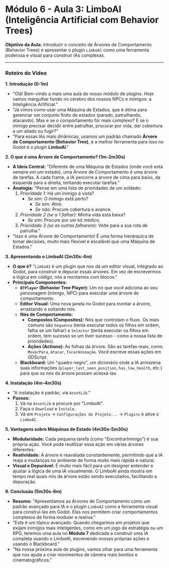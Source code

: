 # Módulo 6 - Aula 3: LimboAI (Inteligência Artificial com Behavior Trees)

**Objetivo da Aula:** Introduzir o conceito de Árvores de Comportamento (Behavior Trees) e apresentar o plugin `LimboAI` como uma ferramenta poderosa e visual para construir IAs complexas.

---

### Roteiro do Vídeo

**1. Introdução (0-1m)**
*   "Olá! Bem-vindo a mais uma aula do nosso módulo de plugins. Hoje vamos mergulhar fundo no cérebro dos nossos NPCs e inimigos: a Inteligência Artificial."
*   "Já vimos como usar uma Máquina de Estados, que é ótima para gerenciar um conjunto finito de estados (parado, patrulhando, atacando). Mas e se o comportamento for mais complexo? E se o inimigo precisar decidir entre patrulhar, procurar por vida, dar cobertura a um aliado ou fugir?"
*   "Para essas IAs mais dinâmicas, usamos um padrão chamado **Árvore de Comportamento (Behavior Tree)**, e a melhor ferramenta para isso no Godot é o plugin **LimboAI**."

**2. O que é uma Árvore de Comportamento? (1m-2m30s)**
*   **A Ideia Central:** "Diferente de uma Máquina de Estados (onde você está sempre *em um* estado), uma Árvore de Comportamento é uma árvore de tarefas. A cada frame, a IA percorre a árvore de cima para baixo, da esquerda para a direita, tentando executar tarefas."
*   **Analogia:** "Pense em uma lista de prioridades de um soldado:
    1.  *Prioridade 1:* Há um inimigo à vista?
        *   *Se sim:* O inimigo está perto?
            *   *Se sim:* Atire.
            *   *Se não:* Procure cobertura e avance.
    2.  *Prioridade 2 (se a 1 falhar):* Minha vida está baixa?
        *   *Se sim:* Procure por um kit médico.
    3.  *Prioridade 3 (se as outras falharem):* Volte para a sua rota de patrulha."
*   "Isso é uma Árvore de Comportamento! É uma forma hierárquica de tomar decisões, muito mais flexível e escalável que uma Máquina de Estados."

**3. Apresentando o LimboAI (2m30s-4m)**
*   **O que é?** "`LimboAI` é um plugin que nos dá um editor visual, integrado ao Godot, para construir e depurar essas árvores. Em vez de escrevermos a lógica em código, nós a montamos com blocos."
*   **Principais Componentes:**
    *   **`BTPlayer` (Behavior Tree Player):** Um nó que você adiciona ao seu personagem (inimigo, NPC) para executar uma árvore de comportamento.
    *   **Editor Visual:** Uma nova janela no Godot para montar a árvore, arrastando e soltando nós.
    *   **Nós de Comportamento:**
        *   **Compostos (Composites):** Nós que controlam o fluxo. Os mais comuns são `Sequence` (tenta executar todos os filhos em ordem, falha se um falhar) e `Selector` (tenta executar os filhos em ordem, tem sucesso se um tiver sucesso - como a nossa lista de prioridades).
        *   **Ações (Actions):** As folhas da árvore. São as tarefas reais, como `MoverPara`, `Atacar`, `TocarAnimação`. Você escreve essas ações em GDScript.
    *   **Blackboard:** Um "quadro negro", um dicionário onde a IA armazena suas informações (`player_last_seen_position`, `has_low_health`, etc.) para que os nós da árvore possam acessá-las.

**4. Instalação (4m-4m30s)**
*   "A instalação é padrão, via `AssetLib`."
*   **Passos:**
    1.  Vá na `AssetLib` e procure por "LimboAI".
    2.  Faça o `Download` e `Instale`.
    3.  Vá em `Projeto` -> `Configurações do Projeto...` -> `Plugins` e ative o `LimboAI`.

**5. Vantagens sobre Máquinas de Estado (4m30s-5m30s)**
*   **Modularidade:** Cada pequena tarefa (como "EncontrarInimigo") é sua própria ação. Você pode reutilizar essa ação em várias árvores diferentes.
*   **Reatividade:** A árvore é reavaliada constantemente, permitindo que a IA reaja a mudanças no ambiente de forma muito mais rápida e natural.
*   **Visual e Depurável:** É muito mais fácil para um designer entender e ajustar a lógica de uma IA visualmente. O LimboAI ainda mostra em tempo real quais nós da árvore estão sendo executados, facilitando a depuração.

**6. Conclusão (5m30s-6m)**
*   **Resumo:** "Apresentamos as Árvores de Comportamento como um padrão avançado para IA e o plugin `LimboAI` como a ferramenta visual para construí-las em Godot. Elas nos permitem criar comportamentos complexos de forma modular e reativa."
*   "Este é um tópico avançado. Quando chegarmos em projetos que exijam inimigos mais inteligentes, como em um jogo de estratégia ou um RPG, teremos uma aula no **Módulo 7** dedicada a construir uma IA completa usando o LimboAI, escrevendo nossas próprias ações e usando o Blackboard."
*   "Na nossa próxima aula de plugins, vamos olhar para uma ferramenta que nos ajuda a criar movimentos de câmera mais bonitos e cinematográficos."

